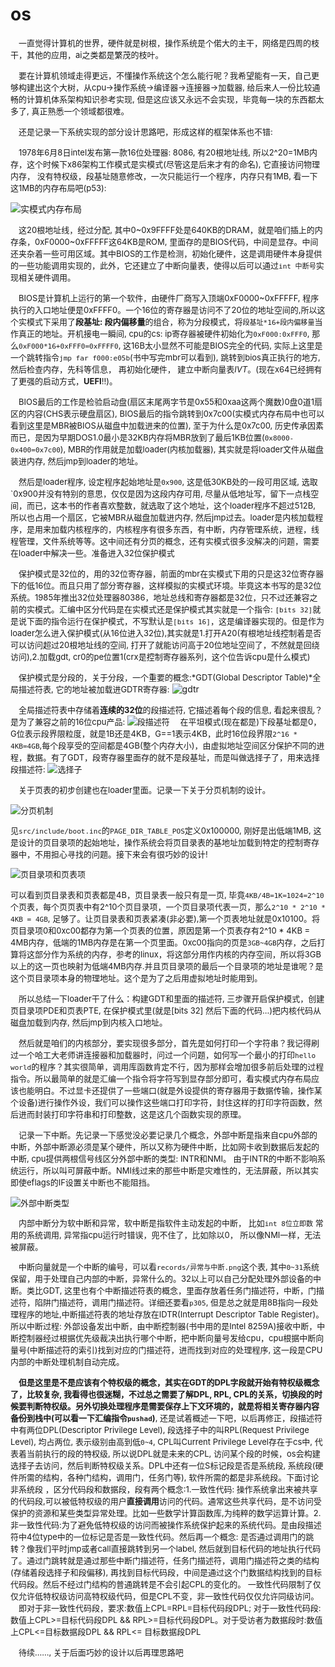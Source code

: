 # os

<font size="2">&emsp;一直觉得计算机的世界，硬件就是树根，操作系统是个偌大的主干，网络是四周的枝干，其他的应用，ai之类都是繁茂的枝叶。</font>

<font size="2">&emsp;要在计算机领域走得更远，不懂操作系统这个怎么能行呢？我希望能有一天，自己更够构建出这个大树，从cpu->操作系统->编译器->连接器->加载器, 给后来人一份比较通畅的计算机体系架构知识参考实现, 但是这应该又永远不会实现，毕竟每一块的东西都太多了, 真正熟悉一个领域都很难。</font>  

<font size="2">&emsp;还是记录一下系统实现的部分设计思路吧，形成这样的框架体系也不错:</font>

<font size="2">&emsp;1978年6月8日intel发布第一款16位处理器: 8086, 有20根地址线, 所以2^20=1MB内存，这个时候下x86架构工作模式是实模式(尽管这是后来才有的命名), 它直接访问物理内存， 没有特权级，段基址随意修改，一次只能运行一个程序，内存只有1MB, 看一下这1MB的内存布局吧(p53):</font>

![实模式内存布局](records/实模式下的内存布局.png)

<font size="2">&emsp;这20根地址线，经过分配, 其中0\~0x9FFFF处是640KB的DRAM，就是咱们插上的内存条，0xF0000\~0xFFFFF这64KB是ROM, 里面存的是BIOS代码，中间是显存。中间还夹杂着一些可用区域。其中BIOS的工作是检测，初始化硬件，这是调用硬件本身提供的一些功能调用实现的，此外，它还建立了中断向量表，使得以后可以通过`int 中断号`实现相关硬件调用。</font>

<font size="2">&emsp;BIOS是计算机上运行的第一个软件，由硬件厂商写入顶端0xF0000\~0xFFFFF, 程序执行的入口地址便是0xFFFF0。一个16位的寄存器是访问不了20位的地址空间的,所以这个实模式下采用了**段基址: 段内偏移量**的组合，称为分段模式，将`段基址*16+段内偏移量`当作真正的地址。开机接电一瞬间, cpu的cs: ip寄存器被硬件初始化为`0xF000:0xFFF0`, 那么`0xF000*16+0xFFF0=0xFFFF0`, 这16B太小显然不可能是BIOS完全的代码, 实际上这里是一个跳转指令`jmp far f000:e05b`(书中写完mbr可以看到), 跳转到bios真正执行的地方, 然后检查内存，先科等信息， 再初始化硬件， 建立中断向量表*IVT*。(现在x64已经拥有了更强的启动方式，**UEFI**!!)。</font>

<font size="2">&emsp;BIOS最后的工作是检验启动盘(扇区末尾两字节是0x55和0xaa这两个魔数)0盘0道1扇区的内容(CHS表示硬盘扇区), BIOS最后的指令跳转到0x7c00(实模式内存布局中也可以看到这里是MBR被BIOS从磁盘中加载进来的位置), 至于为什么是0x7c00, 历史传承因素而已，是因为早期DOS1.0最小是32KB内存将MBR放到了最后1KB位置(`0x8000-0x400=0x7c00`), MBR的作用就是加载loader(内核加载器), 其实就是将loader文件从磁盘装进内存, 然后jmp到loader的地址。</font>

<font size="2">&emsp;然后是loader程序, 设定程序起始地址是`0x900`, 这是低30KB处的一段可用区域, 选取`0x900并没有特别的意思，仅仅是因为这段内存可用, 尽量从低地址写，留下一点栈空间，而已，这本书的作者喜欢整数，就选取了这个地址，这个loader程序不超过512B, 所以也占用一个扇区，它被MBR从磁盘加载进内存, 然后jmp过去。loader是内核加载程序，是用来加载内核程序的，内核程序有很多东西，有中断，内存管理系统，进程，线程管理，文件系统等等。这中间还有分页的概念，还有实模式很多没解决的问题，需要在loader中解决一些。准备进入32位保护模式</font>

<font size="2">&emsp;保护模式是32位的，用的32位寄存器，前面的mbr在实模式下用的只是这32位寄存器下的低16位。而且只用了部分寄存器，这样模拟的实模式环境。毕竟这本书写的是32位系统。1985年推出32位处理器80386，地址总线和寄存器都是32位，只不过还兼容之前的实模式。汇编中区分代码是在实模式还是保护模式其实就是一个指令: `[bits 32]`就是说下面的指令运行在保护模式，不写默认是`[bits 16]`，这是编译器实现的。但是作为loader怎么进入保护模式(从16位进入32位),其实就是1.打开A20(有根地址线控制着是否可以访问超过20根地址线的空间, 打开了就能访问高于20位地址空间了，不然就是回绕访问),2.加载gdt, cr0的pe位置1(crx是控制寄存器系列，这个位告诉cpu是什么模式) </font>

<font size="2">&emsp;保护模式是分段的，关于分段，一个重要的概念:*GDT(Global Descriptor Table)*全局描述符表, 它的地址被加载进GDTR寄存器:</font>
![gdtr](records/GDTR48位寄存器.png)

<font size="2">&emsp;全局描述符表中存储着**连续的32位**的段描述符, 它描述着每个段的信息, 看起来很乱？是为了兼容之前的16位cpu产品: 
 ![段描述符](records/段描述符格式.png)
 &emsp;在平坦模式(现在都是)下段基址都是0，G位表示段界限粒度，就是1B还是4KB，G==1表示4KB，此时16位段界限`2^16 * 4KB=4GB`,每个段享受的空间都是4GB(整个内存大小)，由虚拟地址空间区分保护不同的进程，数据。有了GDT，段寄存器里面存的就不是段基址，而是叫做选择子了，用来选择段描述符:
 ![选择子](records/选择子结构.png)
 </font>

<font size="2">&emsp;关于页表的初步创建也在loader里面。记录一下关于分页机制的设计。

![分页机制](records/二级页表占用内存示意.png)

见`src/include/boot.inc`的`PAGE_DIR_TABLE_POS`定义0x100000, 刚好是出低端1MB, 这是设计的页目录项的起始地址，操作系统会将页目录表的基地址加载到特定的控制寄存器中，不用担心寻找的问题。接下来会有很巧妙的设计!

![页目录项和页表项](records/页目录项和页表项.png)

可以看到页目录表和页表都是4B，页目录表一般只有是一页, 毕竟`4KB/4B=1K=1024=2^10`个页表，每个页页表中有2^10个页目录项，一个页目录项代表一页，那么`2^10 * 2^10 * 4KB = 4GB`, 足够了。让页目录表和页表紧凑(非必要),第一个页表地址就是0x10100。将页目录项0和0xc00都存为第一个页表的位置，原因是第一个页表存有2^10 * 4KB = 4MB内存，低端的1MB内存是在第一个页里面。0xc00指向的页是`3GB~4GB`内存，之后打算将这部分作为系统的内存，参考的linux，将这部分用作内核的内存空间，所以将3GB以上的这一页也映射为低端4MB内存.并且页目录项的最后一个目录项的地址是谁呢？是这个页目录项本身的物理地址。这个是为了之后用虚拟地址时能用到。
</font>

 <font size="2">&emsp;所以总结一下loader干了什么：构建GDT和里面的描述符, 三步骤开启保护模式，创建页目录项PDE和页表PTE, 在保护模式里(就是[bits 32] 然后下面的代码...)把内核代码从磁盘加载到内存, 然后jmp到内核入口地址。</font>

 <font size="2">&emsp;然后就是咱们的内核部分，要实现很多部分，首先是如何打印一个字符串？我记得刷过一个哈工大老师讲连接器和加载器时，问过一个问题，如何写一个最小的打印`hello world`的程序？其实很简单，调用库函数肯定不行，因为那样会增加很多前后处理的过程指令。所以最简单的就是汇编一个指令将字符写到显存部分即可，看实模式内存布局应该也能明白。不过显卡还提供了一些端口(就是外设提供的寄存器用于数据传输，操作某个设备)进行操作外设，我们可以操作这些端口打印字符，封住这样的打印字符函数，然后进而封装打印字符串和打印整数，这是这几个函数实现的原理。</font>

 <font size="2">&emsp;记录一下中断。先记录一下感觉没必要记录几个概念，外部中断是指来自cpu外部的中断，外部中断源必须是某个硬件，所以又称为硬件中断，比如网卡收到数据后发起的中断, cpu提供两根信号线区分外部中断的类型: INTR和NMI。 由于INTR的中断不影响系统运行，所以叫可屏蔽中断。NMI线过来的那些中断是灾难性的，无法屏蔽，所以其实即使eflags的IF设置关中断也不能阻挡。

 ![外部中断类型](records/外部中断类型.png)

&emsp;内部中断分为软中断和异常，软中断是指软件主动发起的中断， 比如`int 8位立即数`
常用的系统调用, 异常指cpu运行时错误，兜不住了，比如除以0， 所以像NMI一样，无法被屏蔽。

&emsp;中断向量就是一个中断的编号，可以看`records/异常与中断.png`这个表, 其中`0~31`系统保留，用于处理自己内部的中断，异常什么的。32以上可以自己分配处理外部设备的中断。类比GDT, 这里也有个中断描述符表的概念，里面存放着任务门描述符，中断，门描述符，陷阱门描述符，调用门描述符。详细还要看`p305`, 但是总之就是用8B指向一段处理程序的地址,中断描述符表的地址存放在IDTR(Interrupt Descriptor Table Register)。所以中断过程: 外部设备发出中断，由中断控制器(书中用的是Intel 8259A)接收中断，中断控制器经过根据优先级裁决出执行哪个中断，把中断向量号发给cpu，cpu根据中断向量号(中断描述符的索引)找到对应的门描述符，进而找到对应的处理程序, 这一段是CPU内部的中断处理机制自动完成。

**&emsp;但是这里是不是应该有个特权级的概念，其实在GDT的DPL字段就开始有特权级概念了，比较复杂, 我看得也很迷糊，不过总之需要了解DPL, RPL, CPL的关系，切换段的时候要判断特权级。另外切换处理程序是需要保存上下文环境的，就是将相关寄存器内容备份到栈中(可以看一下汇编指令`pushad`)**, 还是试着概述一下吧，以后再修正，段描述符中有两位DPL(Descriptor Privilege Level), 段选择子中的叫RPL(Request Privilege Level), 均占两位, 表示级别由高到低`0~4`, CPL叫Current Privilege Level存在于cs中, 代表着当前执行的段的特权级, 所以说DPL就是未来的CPL, 访问某个段的时候，os会构建选择子去访问，然后判断特权级关系。DPL中还有一位S标记段是否是系统段, 系统段(硬件所需的结构，各种门结构，调用门，任务门等), 软件所需的都是非系统段。下面讨论非系统段
，区分代码段和数据段，段有两个概念:1.一致性代码: 操作系统拿出来被共享的代码段,可以被低特权级的用户**直接调用**访问的代码。通常这些共享代码，是不访问受保护的资源和某些类型异常处理。比如一些数学计算函数库,为纯粹的数学运算计算。2.非一致性代码:为了避免低特权级的访问而被操作系统保护起来的系统代码。是由段描述符中4位type中的一位标记是否是一致性代码。然后再一个概念: 是否通过调用门的跳转？像我们平时jmp或者call直接跳转到另一个label, 然后就到目标代码的地址执行代码了。通过门跳转就是通过那些中断门描述符，任务门描述符，调用门描述符之类的结构(存储着段选择子和段偏移), 再找到目标代码段，中间是通过这个门数据结构找到的目标代码段。然后不经过门结构的普通跳转是不会引起CPL的变化的。
一致性代码限制了仅仅允许低特权级访问高特权级代码，但是CPL不变，非一致性代码仅仅允许同级访问。
&emsp;即对于非一致性代码段，要求:数值上CPL=RPL=目标代码段DPL; 对于一致性代码段: 数值上CPL>=目标代码段DPL && RPL>=目标代码段DPL。对于受访者为数据段时:数值上CPL<=目标数据段DPL && RPL<= 目标数据段DPL
</font>

 <font size="2">&emsp;待续......, 关于后面巧妙的设计以后再理思路吧</font>
<!-- 1. `boot.inc`，DESC_VIDEO_HIGH4的23-16位段基址应该是`0x0B` -->